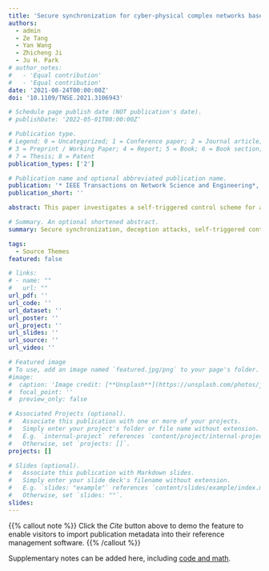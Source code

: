 ```yaml
---
title: 'Secure synchronization for cyber-physical complex networks based on self-triggering impulsive control: static and dynamic method'
authors:
  - admin
  - Ze Tang
  - Yan Wang
  - Zhicheng Ji
  - Ju H. Park
# author_notes:
#   - 'Equal contribution'
#   - 'Equal contribution'
date: '2021-08-24T00:00:00Z'
doi: '10.1109/TNSE.2021.3106943'

# Schedule page publish date (NOT publication's date).
# publishDate: '2022-05-01T00:00:00Z'

# Publication type.
# Legend: 0 = Uncategorized; 1 = Conference paper; 2 = Journal article;
# 3 = Preprint / Working Paper; 4 = Report; 5 = Book; 6 = Book section;
# 7 = Thesis; 8 = Patent
publication_types: ['2']

# Publication name and optional abbreviated publication name.
publication: '* IEEE Transactions on Network Science and Engineering*, 8(4)'
publication_short: ''

abstract: This paper investigates a self-triggered control scheme for a class of cyber-physical complex networks under deception attacks. The false data generated by attacks in both sensor-to-controller channels and controller-to-actuator channels are assumed to obey the Bernoulli distribution. By jointly combining distributed impulsive control scheme, time-varying impulsive effects and self-triggered strategy, a novel distributed self-triggered impulsive controller is elaborately designed. By integrating the definition of average impulsive gain, the contradiction analysis and Lyapunov stability theorem, sufficient conditions are derived for ensuring the secure synchronization within a given error bound. In addition, for further decreasing the triggering frequency and energy consumption, the advanced dynamic self-triggered criteria are obtained. It is worth mentioning that the updating laws adopted for dynamic self-triggered protocol in this paper is non-monotonic, which benefits to deal with the bounded synchronization. Finally, two numerical simulations are given to illustrate the feasibility of derived results.

# Summary. An optional shortened abstract.
summary: Secure synchronization, deception attacks, self-triggered control, average impulsive gain,  non-monotonic dynamic updating laws.

tags:
  - Source Themes
featured: false

# links:
# - name: ""
#   url: ""
url_pdf: ''
url_code: ''
url_dataset: ''
url_poster: ''
url_project: ''
url_slides: ''
url_source: ''
url_video: ''

# Featured image
# To use, add an image named `featured.jpg/png` to your page's folder.
#image:
#  caption: 'Image credit: [**Unsplash**](https://unsplash.com/photos/jdD8gXaTZsc)'
#  focal_point: ''
#  preview_only: false

# Associated Projects (optional).
#   Associate this publication with one or more of your projects.
#   Simply enter your project's folder or file name without extension.
#   E.g. `internal-project` references `content/project/internal-project/index.md`.
#   Otherwise, set `projects: []`.
projects: []

# Slides (optional).
#   Associate this publication with Markdown slides.
#   Simply enter your slide deck's filename without extension.
#   E.g. `slides: "example"` references `content/slides/example/index.md`.
#   Otherwise, set `slides: ""`.
slides:
---
```


{{% callout note %}}
Click the _Cite_ button above to demo the feature to enable visitors to import publication metadata into their reference management software.
{{% /callout %}}

Supplementary notes can be added here, including [code and math](https://wowchemy.com/docs/content/writing-markdown-latex/).
